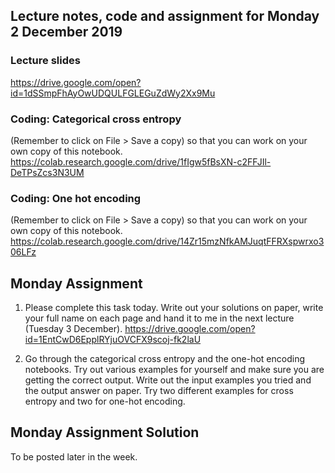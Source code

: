 ## Lecture notes, code and assignment for Monday 2 December 2019

### Lecture slides
https://drive.google.com/open?id=1dSSmpFhAyOwUDQULFGLEGuZdWy2Xx9Mu

### Coding: Categorical cross entropy
(Remember to click on File > Save a copy) so that you can work on your own copy of this notebook.
https://colab.research.google.com/drive/1fIgw5fBsXN-c2FFJIl-DeTPsZcs3N3UM

### Coding: One hot encoding
(Remember to click on File > Save a copy) so that you can work on your own copy of this notebook.
https://colab.research.google.com/drive/14Zr15mzNfkAMJuqtFFRXspwrxo306LFz

## Monday Assignment

1) Please complete this task today. Write out your solutions on paper, write your full name on each page and hand it to me in the next lecture (Tuesday 3 December).
https://drive.google.com/open?id=1EntCwD6EpplRYjuOVCFX9scoj-fk2laU

2) Go through the categorical cross entropy and the one-hot encoding notebooks. Try out various examples for yourself and make sure you are getting the correct output. Write out the input examples you tried and the output answer on paper. Try two different examples for cross entropy and two for one-hot encoding.

## Monday Assignment Solution
To be posted later in the week.

